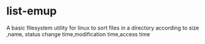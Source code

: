 # list-emup

A basic filesystem utility for linux to sort files in a directory according to size ,name, status change time,modification time,access time
